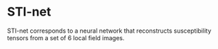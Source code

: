 # STI-net
 STI-net corresponds to a neural network that reconstructs susceptibility tensors from a set of 6 local field images. 
